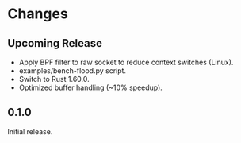 # Changes

## Upcoming Release

* Apply BPF filter to raw socket to reduce context switches (Linux).
* examples/bench-flood.py script.
* Switch to Rust 1.60.0.
* Optimized buffer handling (~10% speedup).

## 0.1.0

Initial release.